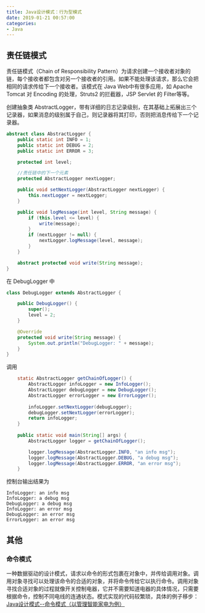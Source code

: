 ```yaml
---
title: Java设计模式：行为型模式
date: 2019-01-21 00:57:00
categories:
- Java
---
```


## 责任链模式
责任链模式（Chain of Responsibility Pattern）为请求创建一个接收者对象的链，每个接收者都包含对另一个接收者的引用。如果不能处理该请求，那么它会把相同的请求传给下一个接收者。该模式在 Java Web中有很多应用，如 Apache Tomcat 对 Encoding 的处理，Struts2 的拦截器，JSP Servlet 的 Filter等等。<!--more-->

创建抽象类 AbstractLogger，带有详细的日志记录级别，在其基础上拓展出三个记录器，如果消息的级别属于自己，则记录器将其打印，否则把消息传给下一个记录器。

```Java
abstract class AbstractLogger {
    public static int INFO = 1;
    public static int DEBUG = 2;
    public static int ERROR = 3;

    protected int level;

    //责任链中的下一个元素
    protected AbstractLogger nextLogger;

    public void setNextLogger(AbstractLogger nextLogger) {
        this.nextLogger = nextLogger;
    }

    public void logMessage(int level, String message) {
        if (this.level <= level) {
            write(message);
        }
        if (nextLogger != null) {
            nextLogger.logMessage(level, message);
        }
    }

    abstract protected void write(String message);
}
```
在 DebugLogger 中
```Java
class DebugLogger extends AbstractLogger {

    public DebugLogger() {
        super();
        level = 2;
    }

    @Override
    protected void write(String message) {
        System.out.println("DebugLogger: " + message);
    }
}
```
调用
```Java
    static AbstractLogger getChainOfLogger() {
        AbstractLogger infoLogger = new InfoLogger();
        AbstractLogger debugLogger = new DebugLogger();
        AbstractLogger errorLogger = new ErrorLogger();
        
        infoLogger.setNextLogger(debugLogger);
        debugLogger.setNextLogger(errorLogger);
        return infoLogger;
    }
    
    public static void main(String[] args) {
        AbstractLogger logger = getChainOfLogger();

        logger.logMessage(AbstractLogger.INFO, "an info msg");
        logger.logMessage(AbstractLogger.DEBUG, "a debug msg");
        logger.logMessage(AbstractLogger.ERROR, "an error msg");
    }
```
控制台输出结果为
```
InfoLogger: an info msg
InfoLogger: a debug msg
DebugLogger: a debug msg
InfoLogger: an error msg
DebugLogger: an error msg
ErrorLogger: an error msg
```

## 其他

### 命令模式
一种数据驱动的设计模式，请求以命令的形式包裹在对象中，并传给调用对象。调用对象寻找可以处理该命令的合适的对象，并将命令传给它以执行命令。调用对象寻找合适对象的过程就像开关控制电器，它并不需要知道电器的具体情况，只需要根据命令，控制不同电线的连通状态。模式实现的代码较繁琐，具体的例子移步：[Java设计模式--命令模式（以管理智能家电为例）](http://cache.baiducontent.com/c?m=9f65cb4a8c8507ed19fa950d100b92235c4380146d8b804b2281d25f93130a1c187babf37d714c518a82213a1cfc091ab1a16825761e2bb490c38f40d7ac925f75ce786a6459db0144dc41fc8f1532c050872be8b86d96ad813184d9a5c4de2444bb55120981e7fa291764bc&p=8b2a971c87dd11a05db0e63c49&newp=882a900d959603ee19be9b7c4553d8224216ed6039d0c44324b9d71fd325001c1b69e7bf20271707d7ce786d0ba54f5beefa3476301766dada9fca458ae7c4606cdd657531&user=baidu&fm=sc&query=java%C3%FC%C1%EE%C4%A3%CA%BD&qid=c0e757ac00089354&p1=5)
